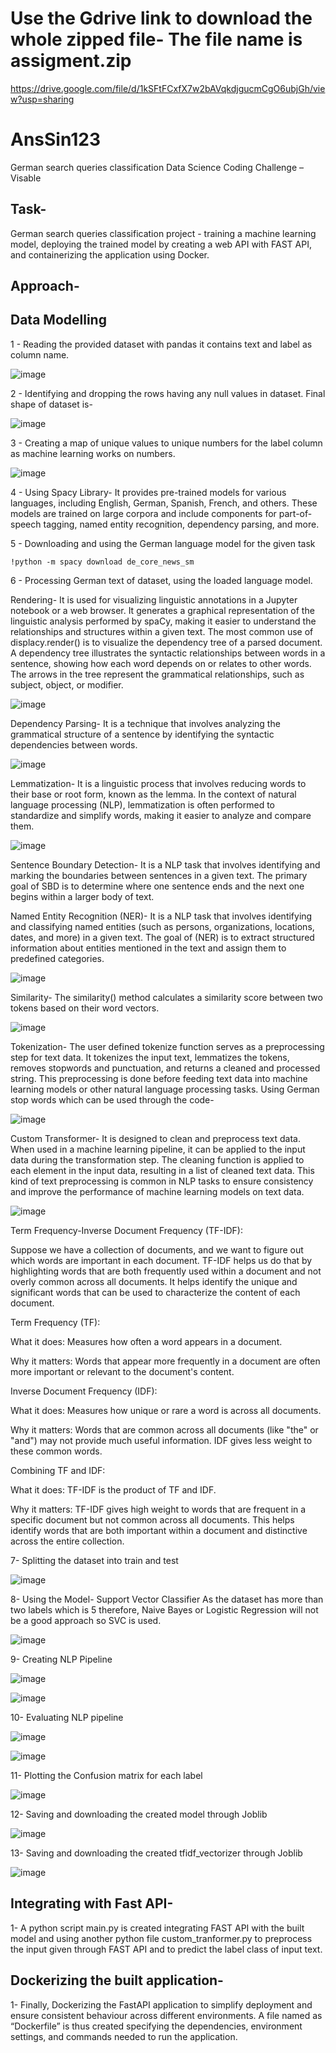 #  Use the Gdrive link to download the whole zipped file-  The file name is assigment.zip

https://drive.google.com/file/d/1kSFtFCxfX7w2bAVqkdjgucmCgO6ubjGh/view?usp=sharing



# AnsSin123
German search queries classification
Data Science Coding Challenge – Visable
## Task- 
German search queries classification project - training a machine learning model, deploying the trained model by creating a web API with FAST API, and containerizing the application using Docker.
## Approach-
## Data Modelling
1 - Reading the provided dataset with pandas it contains text and label as column name.

![image](https://github.com/Anshuman-Singh432/AnsSin123/assets/47605733/e0053305-b169-4d79-b8b6-23d45ff5d675)

2 - Identifying and dropping the rows having any null values in dataset. Final shape of dataset is-

![image](https://github.com/Anshuman-Singh432/AnsSin123/assets/47605733/65fdb8e4-e0c6-4bbd-bace-f88309409583)

3 - Creating a map of unique values to unique numbers for the label column as machine learning works on numbers.

![image](https://github.com/Anshuman-Singh432/AnsSin123/assets/47605733/7a256e3b-3a8b-44bb-a22b-5160f48038e2)

4 - Using Spacy Library- It provides pre-trained models for various languages, including English, German, Spanish, French, and others. These models are trained on large corpora and include components for part-of-speech tagging, named entity recognition, dependency parsing, and more.

5 - Downloading and using the German language model for the given task 

    !python -m spacy download de_core_news_sm
    
6 - Processing German text of dataset, using the loaded language model.

Rendering- It is used for visualizing linguistic annotations in a Jupyter notebook or a web browser. It generates a graphical representation of the linguistic analysis performed by spaCy, making it easier to understand the relationships and structures within a given text.
The most common use of displacy.render() is to visualize the dependency tree of a parsed document. A dependency tree illustrates the syntactic relationships between words in a sentence, showing how each word depends on or relates to other words. The arrows in the tree represent the grammatical relationships, such as subject, object, or modifier.

![image](https://github.com/Anshuman-Singh432/AnsSin123/assets/47605733/6d443359-66c0-43f8-ae3f-d088fade76e9)

Dependency Parsing- It is a technique that involves analyzing the grammatical structure of a sentence by identifying the syntactic dependencies between words.

![image](https://github.com/Anshuman-Singh432/AnsSin123/assets/47605733/05aebf1c-e31e-40a9-b596-a65fdde1f1f0)

Lemmatization- It is a linguistic process that involves reducing words to their base or root form, known as the lemma. In the context of natural language processing (NLP), lemmatization is often performed to standardize and simplify words, making it easier to analyze and compare them.

![image](https://github.com/Anshuman-Singh432/AnsSin123/assets/47605733/422a6e9b-ec7c-45a6-9d8f-885f66048eb6)

Sentence Boundary Detection- It is a NLP task that involves identifying and marking the boundaries between sentences in a given text. The primary goal of SBD is to determine where one sentence ends and the next one begins within a larger body of text.

Named Entity Recognition (NER)- It is a NLP task that involves identifying and classifying named entities (such as persons, organizations, locations, dates, and more) in a given text. The goal of (NER) is to extract structured information about entities mentioned in the text and assign them to predefined categories.

![image](https://github.com/Anshuman-Singh432/AnsSin123/assets/47605733/dab28191-ab9e-4963-b800-3270dcf0db0b)

Similarity- The similarity() method calculates a similarity score between two tokens based on their word vectors.

![image](https://github.com/Anshuman-Singh432/AnsSin123/assets/47605733/1c587eb6-6727-4e64-a646-7a21e8933862)

Tokenization- The user defined tokenize function serves as a preprocessing step for text data. It tokenizes the input text, lemmatizes the tokens, removes stopwords and punctuation, and returns a cleaned and processed string. This preprocessing is done before feeding text data into machine learning models or other natural language processing tasks. Using German stop words which can be used through the code-

![image](https://github.com/Anshuman-Singh432/AnsSin123/assets/47605733/52f7fbe4-68f4-4d58-bcb1-d789c0a8d0d0)

Custom Transformer- It is designed to clean and preprocess text data. When used in a machine learning pipeline, it can be applied to the input data during the transformation step. The cleaning function is applied to each element in the input data, resulting in a list of cleaned text data. This kind of text preprocessing is common
in NLP tasks to ensure consistency and improve the performance of machine learning models on text data.

![image](https://github.com/Anshuman-Singh432/AnsSin123/assets/47605733/df9471d0-fbaa-4383-9dea-b8aa247661e2)


Term Frequency-Inverse Document Frequency (TF-IDF):

Suppose we have a collection of documents, and we want to figure out which words are important in each document. TF-IDF helps us do that by highlighting words that are both frequently used within a document and not overly common across all documents. It helps identify the unique and significant words that can be used to characterize the content of each document.


Term Frequency (TF):

What it does: Measures how often a word appears in a document.

Why it matters: Words that appear more frequently in a document are often more important or relevant to the document's content.



Inverse Document Frequency (IDF):

What it does: Measures how unique or rare a word is across all documents.

Why it matters: Words that are common across all documents (like "the" or "and") may not provide much useful information. IDF gives less weight to these common words.



Combining TF and IDF:

What it does: TF-IDF is the product of TF and IDF.

Why it matters: TF-IDF gives high weight to words that are frequent in a specific document but not common across all documents. This helps identify words that are both important within a document and distinctive across the entire collection.


7- Splitting the dataset into train and test

![image](https://github.com/Anshuman-Singh432/AnsSin123/assets/47605733/9456ea0c-cb8e-494d-b5d6-e6ca7edbd11c)


8- Using the Model- Support Vector Classifier As the dataset has more than two labels which is 5 therefore, Naive Bayes or Logistic Regression will not be a good approach so SVC is used.

![image](https://github.com/Anshuman-Singh432/AnsSin123/assets/47605733/a9401730-3977-45e2-9b2f-47529db73cf7)


9- Creating NLP Pipeline

![image](https://github.com/Anshuman-Singh432/AnsSin123/assets/47605733/53984f4d-f320-4e7b-952a-0fc2082a2737)

![image](https://github.com/Anshuman-Singh432/AnsSin123/assets/47605733/f1fb3bed-077b-4f61-843b-b796f6646903)



10- Evaluating NLP pipeline

![image](https://github.com/Anshuman-Singh432/AnsSin123/assets/47605733/b13364cf-c2f4-4ccb-9535-184123f7147e)

![image](https://github.com/Anshuman-Singh432/AnsSin123/assets/47605733/a7c45d98-551d-49ae-b506-447a81af406e)



11- Plotting the Confusion matrix for each label

![image](https://github.com/Anshuman-Singh432/AnsSin123/assets/47605733/8b4edd72-095a-4064-aa64-ee159c1adc22)



12- Saving and downloading the created model through Joblib

![image](https://github.com/Anshuman-Singh432/AnsSin123/assets/47605733/741b8e2a-2a6f-424a-9608-45adceb3379a)



13- Saving and downloading the created tfidf_vectorizer through Joblib

![image](https://github.com/Anshuman-Singh432/AnsSin123/assets/47605733/e3b4c075-46cf-47e3-b7ab-31a14a4b0190)



## Integrating with Fast API-

1- A python script main.py is created integrating FAST API with the built model and using another python file custom_tranformer.py to preprocess the input given through FAST API and to predict the label class of input text.

## Dockerizing the built application-

1- Finally, Dockerizing the FastAPI application to simplify deployment and ensure consistent behaviour across different environments. A file named as “Dockerfile” is thus created specifying the dependencies, environment settings, and commands needed to run the application.

